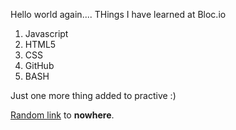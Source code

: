 Hello world again....
THings I have learned at Bloc.io
1. Javascript
2. HTML5
3. CSS
4. GitHub
5. BASH

Just one more thing added to practive :)

<a href="google.com" target="_blank">Random link</a> to 
<strong>nowhere</strong>.
